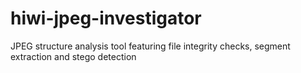 # hiwi-jpeg-investigator
JPEG structure analysis tool featuring file integrity checks, segment extraction and stego detection
